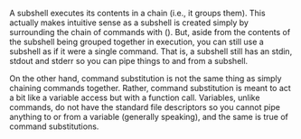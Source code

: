 A subshell executes its contents in a chain (i.e., it groups them). This actually makes intuitive sense as a subshell is created simply by surrounding the chain of commands with (). But, aside from the contents of the subshell being grouped together in execution, you can still use a subshell as if it were a single command. That is, a subshell still has an stdin, stdout and stderr so you can pipe things to and from a subshell.

On the other hand, command substitution is not the same thing as simply chaining commands together. Rather, command substitution is meant to act a bit like a variable access but with a function call. Variables, unlike commands, do not have the standard file descriptors so you cannot pipe anything to or from a variable (generally speaking), and the same is true of command substitutions.
